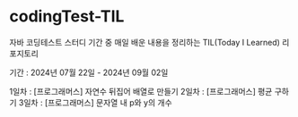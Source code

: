 # codingTest-TIL
자바 코딩테스트 스터디 기간 중 매일 배운 내용을 정리하는 TIL(Today I Learned) 리포지토리 

기간 : 2024년 07월 22일 - 2024년 09월 02일 

1일차 : [프로그래머스] 자연수 뒤집어 배열로 만들기
2일차 : [프로그래머스] 평균 구하기
3일차 : [프로그래머스] 문자열 내 p와 y의 개수
